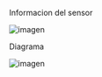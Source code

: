 Informacion del sensor



![imagen](https://user-images.githubusercontent.com/71404620/197469279-74e4e918-67a1-4195-b5c0-163f0cd1d35d.png)


Diagrama


![imagen](https://user-images.githubusercontent.com/71404620/197469300-2ced085a-896a-4521-9fd0-abb87951cfa7.png)
